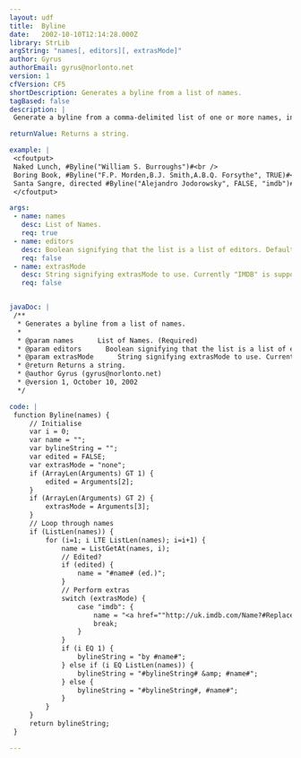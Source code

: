 ```yaml
---
layout: udf
title:  Byline
date:   2002-10-10T12:14:28.000Z
library: StrLib
argString: "names[, editors][, extrasMode]"
author: Gyrus
authorEmail: gyrus@norlonto.net
version: 1
cfVersion: CF5
shortDescription: Generates a byline from a list of names.
tagBased: false
description: |
 Generate a byline from a comma-delimited list of one or more names, in the format 'by X[, Y &amp; Z]'. Also extensible to perform extra functions: currently included is the ability to generate links to iMDB for each name.

returnValue: Returns a string.

example: |
 <cfoutput>
 Naked Lunch, #Byline("William S. Burroughs")#<br />
 Boring Book, #Byline("F.P. Morden,B.J. Smith,A.B.Q. Forsythe", TRUE)#<br />
 Santa Sangre, directed #Byline("Alejandro Jodorowsky", FALSE, "imdb")#<br />
 </cfoutput>

args:
 - name: names
   desc: List of Names.
   req: true
 - name: editors
   desc: Boolean signifying that the list is a list of editors. Defaults to false.
   req: false
 - name: extrasMode
   desc: String signifying extrasMode to use. Currently "IMDB" is support. Defaults to "none".
   req: false


javaDoc: |
 /**
  * Generates a byline from a list of names.
  * 
  * @param names      List of Names. (Required)
  * @param editors      Boolean signifying that the list is a list of editors. Defaults to false. (Optional)
  * @param extrasMode      String signifying extrasMode to use. Currently "IMDB" is support. Defaults to "none". (Optional)
  * @return Returns a string. 
  * @author Gyrus (gyrus@norlonto.net) 
  * @version 1, October 10, 2002 
  */

code: |
 function Byline(names) {
     // Initialise
     var i = 0;
     var name = "";
     var bylineString = "";
     var edited = FALSE;
     var extrasMode = "none";
     if (ArrayLen(Arguments) GT 1) {
         edited = Arguments[2];
     }
     if (ArrayLen(Arguments) GT 2) {
         extrasMode = Arguments[3];
     }
     // Loop through names
     if (ListLen(names)) {
         for (i=1; i LTE ListLen(names); i=i+1) {
             name = ListGetAt(names, i);
             // Edited?
             if (edited) {
                 name = "#name# (ed.)";
             }
             // Perform extras
             switch (extrasMode) {
                 case "imdb": {
                     name = "<a href=""http://uk.imdb.com/Name?#Replace(name,' ','+','ALL')#"" title=""check for information on this person on the Internet Movie Database"">#name#</a>";
                     break;
                 }
             }
             if (i EQ 1) {
                 bylineString = "by #name#";
             } else if (i EQ ListLen(names)) {
                 bylineString = "#bylineString# &amp; #name#";
             } else {
                 bylineString = "#bylineString#, #name#";
             }
         }
     }
     return bylineString;
 }

---
```


